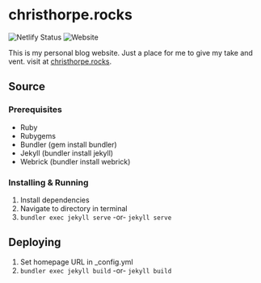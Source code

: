# christhorpe.rocks

![Netlify Status](https://img.shields.io/netlify/1e6ef09b-d3d1-4fa4-bdb1-0039d0bbfe09?style=flat-square) ![Website](https://img.shields.io/website?down_color=red&down_message=Offline&style=flat-square&up_color=blue&up_message=Online&url=https%3A%2F%2Fchristhorpe.rocks%2F)

This is my personal blog website. Just a place for me to give my take and vent. visit at [christhorpe.rocks](https://christhorpe.rocks/).

## Source

### Prerequisites

 - Ruby
 - Rubygems
 - Bundler (gem install bundler)
 - Jekyll (bundler install jekyll)
 - Webrick (bundler install webrick)

### Installing & Running

1. Install dependencies
2. Navigate to directory in terminal
3. `bundler exec jekyll serve` -or- `jekyll serve`

## Deploying

1. Set homepage URL in _config.yml
2. `bundler exec jekyll build` -or- `jekyll build`
